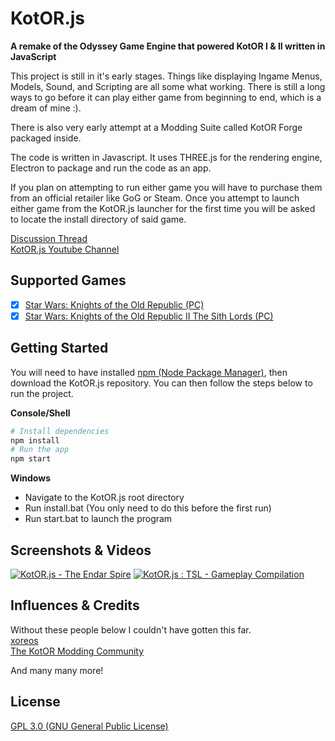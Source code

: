 # KotOR.js

**A remake of the Odyssey Game Engine that powered KotOR I &amp; II written in JavaScript**

This project is still in it's early stages. Things like displaying Ingame Menus, Models, Sound, and Scripting are all some what working.
There is still a long ways to go before it can play either game from beginning to end, which is a dream of mine :).

There is also very early attempt at a Modding Suite called KotOR Forge packaged inside.

The code is written in Javascript. It uses THREE.js for the rendering engine, Electron to package and run the code as an app.

If you plan on attempting to run either game you will have to purchase them from an official retailer like GoG or Steam. Once you attempt to launch either game from the KotOR.js launcher for the first time you will be asked to locate the install directory of said game.

[Discussion Thread](https://deadlystream.com/topic/6608-wip-kotor-js-a-game-engine-for-k1-k2-written-in-javascript/)  
[KotOR.js Youtube Channel](https://www.youtube.com/channel/UC7b4RL2mj0WJ7fEvbJePDbA)

## Supported Games

- [x] [Star Wars: Knights of the Old Republic (PC)](https://en.wikipedia.org/wiki/Star_Wars:_Knights_of_the_Old_Republic)
- [x] [Star Wars: Knights of the Old Republic II The Sith Lords (PC)](https://en.wikipedia.org/wiki/Star_Wars_Knights_of_the_Old_Republic_II:_The_Sith_Lords)

## Getting Started

You will need to have installed [npm (Node Package Manager)](https://www.npmjs.com/get-npm), then download the KotOR.js repository. 
You can then follow the steps below to run the project.

**Console/Shell**
```bash
# Install dependencies
npm install
# Run the app
npm start
```

**Windows**

- Navigate to the KotOR.js root directory
- Run install.bat (You only need to do this before the first run)
- Run start.bat to launch the program

## Screenshots & Videos

[![KotOR.js - The Endar Spire](http://img.youtube.com/vi/y2UzOH5bcAQ/0.jpg)](http://www.youtube.com/watch?v=y2UzOH5bcAQ)
[![KotOR.js : TSL - Gameplay Compilation](http://img.youtube.com/vi/IpP6BQJ5ZBQ/0.jpg)](http://www.youtube.com/watch?v=IpP6BQJ5ZBQ)

## Influences & Credits

Without these people below I couldn't have gotten this far.  
[xoreos](https://xoreos.org/)  
[The KotOR Modding Community](https://deadlystream.com/)   
  
And many many more!

## License

[GPL 3.0 (GNU General Public License)](LICENSE.md)
